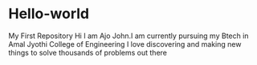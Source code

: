 # Hello-world
My First Repository
Hi I am Ajo John.I am currently pursuing my Btech in Amal Jyothi College of Engineering
I love discovering and making new things to solve thousands of problems out there

